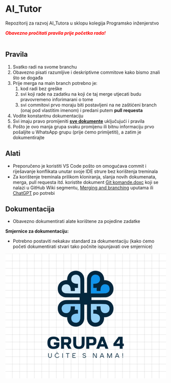 # AI_Tutor
Repozitorij za razvoj AI_Tutora u sklopu kolegija Programsko inženjerstvo


<span style="color: red;">_**Obavezno pročitati pravila prije početka rada!**_</span>
<br>
<br>

## Pravila

1. Svatko radi na svome branchu
2. Obavezno pisati razumljive i deskriptivne commitove kako bismo znali što se događa
3. Prije merga na main branch potrebno je:
    1. kod radi bez greške
    2. svi koji rade na zadatku na koji će taj merge utjecati budu pravovremeno inforimarani o tome
    3. svi commitovi prvo moraju biti postavljeni na ne zaštićeni branch (onaj pod vlastitim imenom) i predani putem **pull requesta**
4. Vodite konstantnu dokumentaciju
5. Svi imaju pravo promijeniti <u>**sve dokumente**</u> uključujući i pravila
6. Pošto je ovo manja grupa svaku promijenu ili bitnu informaciju prvo pošaljite u WhatsApp grupu (prije ćemo primijetiti), a zatim je dokumentirajte


## Alati

* Preporučeno je koristiti VS Code pošto on omogućava commit i riješavanje konflikata unutar svoje IDE strure bez korištenja treminala
* Za korištenje treminala prilikom kloniranja, slanja novih dokumenata, merga, pull requesta itd. koristite dokument <u>Git komande.doxc</u> koji se nalazi u GitHub Wiki segmentu, [<u>Merging and branching</u>](https://git-scm.com/book/en/v2/Git-Branching-Basic-Branching-and-Merging) uputama ili <u>ChatGPT</u> po potrebi


## Dokumentacija

* Obavezno dokumentirati alate korištene za pojedine zadatke

**Smjernice za dokumentaciju:**
* Potrebno postaviti nekakav standard za dokumentaciju (kako ćemo početi dokumentirati stvari tako počnite ispunjavati ove smjernice)


![Ovdje se nalazi slika izrađenog PERT grafa s označenim kritičnim putem](https://github.com/SirCrayzyJelly/AI_Tutor/blob/main/Wiki%20slike/Logo.png)

